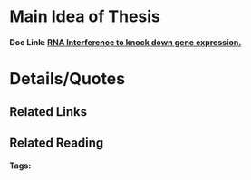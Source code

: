 # Main Idea of Thesis


#### Doc Link: [RNA Interference to knock down gene expression.](https://link.springer.com/protocol/10.1007/978-1-4939-7471-9_16)

# Details/Quotes


## Related Links

## Related Reading



#### Tags: